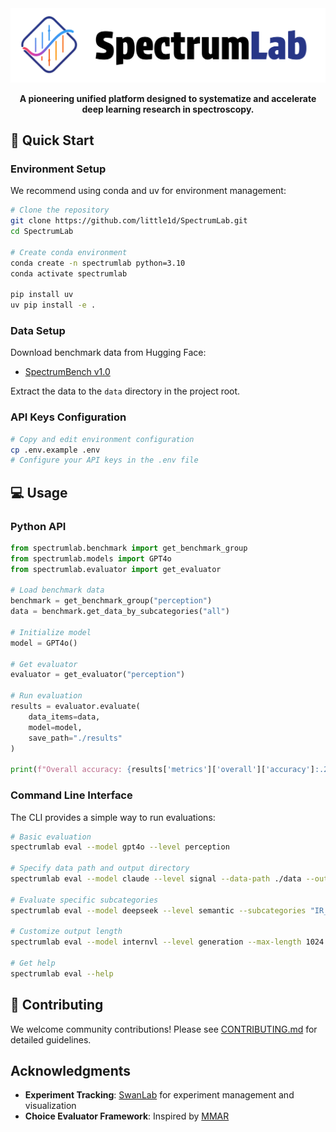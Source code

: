 <!-- This README is automatically synced from GitHub repository -->

<!-- # SpectrumLab -->

<div align="center">
  <img src="docs/assets/spectrumlab.svg" alt="SpectrumLab" width="600"/>
  
  <p><strong>A pioneering unified platform designed to systematize and accelerate deep learning research in spectroscopy.</strong></p>
</div>

## 🚀 Quick Start

### Environment Setup

We recommend using conda and uv for environment management:

```bash
# Clone the repository
git clone https://github.com/little1d/SpectrumLab.git
cd SpectrumLab

# Create conda environment
conda create -n spectrumlab python=3.10
conda activate spectrumlab

pip install uv
uv pip install -e .
```

### Data Setup

Download benchmark data from Hugging Face:

- [SpectrumBench v1.0](https://huggingface.co/datasets/SpectrumWorld/spectrumbench_v_1.0)

Extract the data to the `data` directory in the project root.

### API Keys Configuration

```bash
# Copy and edit environment configuration
cp .env.example .env
# Configure your API keys in the .env file
```

## 💻 Usage

### Python API

```python
from spectrumlab.benchmark import get_benchmark_group
from spectrumlab.models import GPT4o
from spectrumlab.evaluator import get_evaluator

# Load benchmark data
benchmark = get_benchmark_group("perception")
data = benchmark.get_data_by_subcategories("all")

# Initialize model
model = GPT4o()

# Get evaluator
evaluator = get_evaluator("perception")

# Run evaluation
results = evaluator.evaluate(
    data_items=data,
    model=model,
    save_path="./results"
)

print(f"Overall accuracy: {results['metrics']['overall']['accuracy']:.2f}%")
```

### Command Line Interface

The CLI provides a simple way to run evaluations:

```bash
# Basic evaluation
spectrumlab eval --model gpt4o --level perception

# Specify data path and output directory
spectrumlab eval --model claude --level signal --data-path ./data --output ./my_results

# Evaluate specific subcategories
spectrumlab eval --model deepseek --level semantic --subcategories "IR_spectroscopy" "Raman_spectroscopy"

# Customize output length
spectrumlab eval --model internvl --level generation --max-length 1024

# Get help
spectrumlab eval --help
```

## 🤝 Contributing

We welcome community contributions! Please see [CONTRIBUTING.md](https://github.com/little1d/SpectrumLab/blob/main/CONTRIBUTING.md) for detailed guidelines.

## Acknowledgments

- **Experiment Tracking**: [SwanLab](https://github.com/SwanHubX/SwanLab/) for experiment management and visualization
- **Choice Evaluator Framework**: Inspired by [MMAR](https://github.com/ddlBoJack/MMAR)

